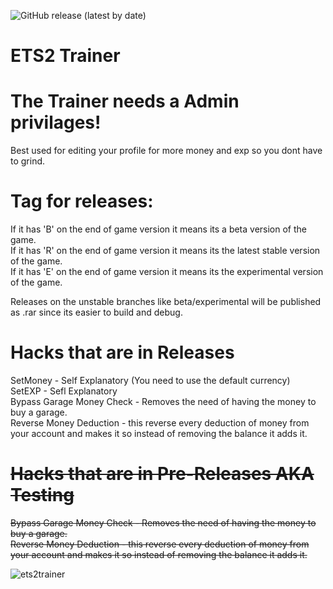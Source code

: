 ![GitHub release (latest by date)](https://img.shields.io/github/downloads/Saniee/ETS2Trainer/latest/total)

# ETS2 Trainer
# The Trainer needs a Admin privilages!

Best used for editing your profile for more money and exp so you dont have to grind.

# Tag for releases: 
If it has 'B' on the end of game version it means its a beta version of the game. <br />
If it has 'R' on the end of game version it means its the latest stable version of the game. <br />
If it has 'E' on the end of game version it means its the experimental version of the game.

Releases on the unstable branches like beta/experimental will be published as .rar since its easier to build and debug.

# Hacks that are in Releases
SetMoney - Self Explanatory (You need to use the default currency) <br />
SetEXP - Sefl Explanatory <br />
Bypass Garage Money Check - Removes the need of having the money to buy a garage. <br />
Reverse Money Deduction - this reverse every deduction of money from your account and makes it so instead of removing the balance it adds it.<br />

# ~~Hacks that are in Pre-Releases AKA Testing~~
~~Bypass Garage Money Check - Removes the need of having the money to buy a garage.~~ <br />
~~Reverse Money Deduction - this reverse every deduction of money from your account and makes it so instead of removing the balance it adds it.~~

![ets2trainer](https://i.imgur.com/cd34k2f.png)